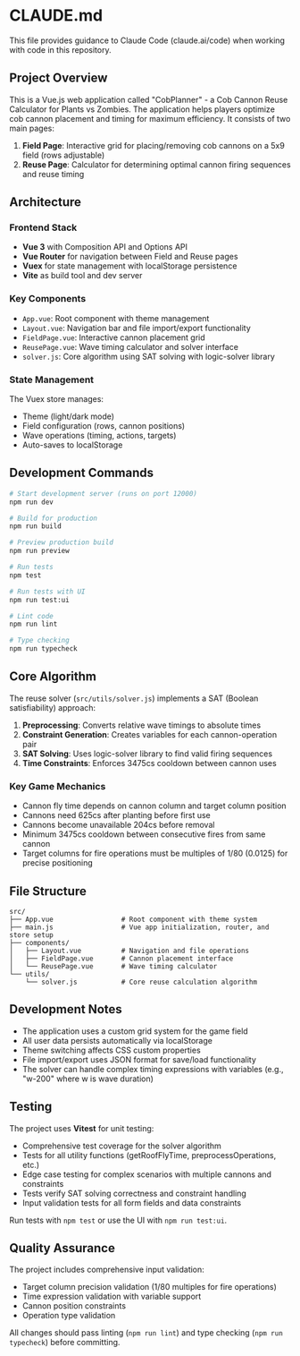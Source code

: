 # CLAUDE.md

This file provides guidance to Claude Code (claude.ai/code) when working with code in this repository.

## Project Overview

This is a Vue.js web application called "CobPlanner" - a Cob Cannon Reuse Calculator for Plants vs Zombies. The application helps players optimize cob cannon placement and timing for maximum efficiency. It consists of two main pages:

1. **Field Page**: Interactive grid for placing/removing cob cannons on a 5x9 field (rows adjustable)
2. **Reuse Page**: Calculator for determining optimal cannon firing sequences and reuse timing

## Architecture

### Frontend Stack
- **Vue 3** with Composition API and Options API
- **Vue Router** for navigation between Field and Reuse pages
- **Vuex** for state management with localStorage persistence
- **Vite** as build tool and dev server

### Key Components
- `App.vue`: Root component with theme management
- `Layout.vue`: Navigation bar and file import/export functionality
- `FieldPage.vue`: Interactive cannon placement grid
- `ReusePage.vue`: Wave timing calculator and solver interface
- `solver.js`: Core algorithm using SAT solving with logic-solver library

### State Management
The Vuex store manages:
- Theme (light/dark mode)
- Field configuration (rows, cannon positions)
- Wave operations (timing, actions, targets)
- Auto-saves to localStorage

## Development Commands

```bash
# Start development server (runs on port 12000)
npm run dev

# Build for production
npm run build

# Preview production build
npm run preview

# Run tests
npm test

# Run tests with UI
npm run test:ui

# Lint code
npm run lint

# Type checking
npm run typecheck
```

## Core Algorithm

The reuse solver (`src/utils/solver.js`) implements a SAT (Boolean satisfiability) approach:

1. **Preprocessing**: Converts relative wave timings to absolute times
2. **Constraint Generation**: Creates variables for each cannon-operation pair
3. **SAT Solving**: Uses logic-solver library to find valid firing sequences
4. **Time Constraints**: Enforces 3475cs cooldown between cannon uses

### Key Game Mechanics
- Cannon fly time depends on cannon column and target column position
- Cannons need 625cs after planting before first use
- Cannons become unavailable 204cs before removal
- Minimum 3475cs cooldown between consecutive fires from same cannon
- Target columns for fire operations must be multiples of 1/80 (0.0125) for precise positioning

## File Structure

```
src/
├── App.vue                 # Root component with theme system
├── main.js                 # Vue app initialization, router, and store setup
├── components/
│   ├── Layout.vue          # Navigation and file operations
│   ├── FieldPage.vue       # Cannon placement interface
│   └── ReusePage.vue       # Wave timing calculator
└── utils/
    └── solver.js           # Core reuse calculation algorithm
```

## Development Notes

- The application uses a custom grid system for the game field
- All user data persists automatically via localStorage
- Theme switching affects CSS custom properties
- File import/export uses JSON format for save/load functionality
- The solver can handle complex timing expressions with variables (e.g., "w-200" where w is wave duration)

## Testing

The project uses **Vitest** for unit testing:
- Comprehensive test coverage for the solver algorithm
- Tests for all utility functions (getRoofFlyTime, preprocessOperations, etc.)
- Edge case testing for complex scenarios with multiple cannons and constraints
- Tests verify SAT solving correctness and constraint handling
- Input validation tests for all form fields and data constraints

Run tests with `npm test` or use the UI with `npm run test:ui`.

## Quality Assurance

The project includes comprehensive input validation:
- Target column precision validation (1/80 multiples for fire operations)
- Time expression validation with variable support
- Cannon position constraints
- Operation type validation

All changes should pass linting (`npm run lint`) and type checking (`npm run typecheck`) before committing.